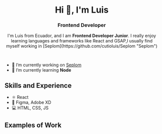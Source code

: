 <h1 align="center">Hi 👋, I'm Luis</h1>
<h3 style={{background: 'red'} align="center">Frontend Developer</h3>
<p align="center">I'm Luis from Ecuador, and I am <b>Frontend Developer Junior</b>. I really enjoy learning languages and frameworks like React and GSAP,I usually find myself working in [Seplom](https://github.com/cutioluis/Seplom "Seplom")</p>

<br/>

- 🔭 I’m currently working on [Seplom](https://github.com/cutioluis/Seplom)
- 🌱 I’m currently learning **Node** 

## Skills and Experience
* ⚛ React
* 🎨 Figma, Adobe XD
* 💻 HTML, CSS, JS

## Examples of Work
